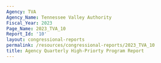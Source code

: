 ```yaml
---
Agency: TVA
Agency_Name: Tennessee Valley Authority
Fiscal_Year: 2023
Page_Name: 2023_TVA_10
Report_Id: '10'
layout: congressional-reports
permalink: /resources/congressional-reports/2023_TVA_10
title: Agency Quarterly High-Priorty Program Report
---
```

